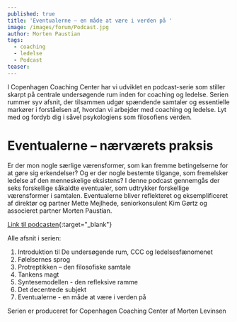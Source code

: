 ```yaml
---
published: true
title: 'Eventualerne – en måde at være i verden på '
image: /images/forum/Podcast.jpg
author: Morten Paustian
tags:
  - coaching
  - ledelse
  - Podcast
teaser:
---
```

I Copenhagen Coaching Center har vi udviklet en podcast-serie som stiller skarpt på centrale undersøgende rum inden for coaching og ledelse. Serien rummer syv afsnit, der tilsammen udgør spændende samtaler og essentielle markører i forståelsen af, hvordan vi arbejder med coaching og ledelse. Lyt med og fordyb dig i såvel psykologiens som filosofiens verden.

# Eventualerne – nærværets praksis
Er der mon nogle særlige værensformer, som kan fremme betingelserne for at gøre sig erkendelser? Og er der nogle bestemte tilgange, som fremelsker ledelse af den menneskelige eksistens? I denne podcast gennemgås der seks forskellige såkaldte eventualer, som udtrykker forskellige værensformer i samtalen. Eventualerne bliver reflekteret og eksemplificeret af direktør og partner Mette Mejlhede, seniorkonsulent Kim Gørtz og associeret partner Morten Paustian.

[Link til podcasten](https://soundcloud.com/user-167047692/eventualer-en-made-at-vaere-i-verden-pa){:target="_blank"}

Alle afsnit i serien:

1.	Introduktion til De undersøgende rum, CCC og ledelsesfænomenet
2.	Følelsernes sprog
3.	Protreptikken – den filosofiske samtale 
4.	Tankens magt
5.	Syntesemodellen - den refleksive ramme
6.	Det decentrede subjekt 
7.	Eventualerne - en måde at være i verden på

Serien er produceret for Copenhagen Coaching Center af Morten Levinsen